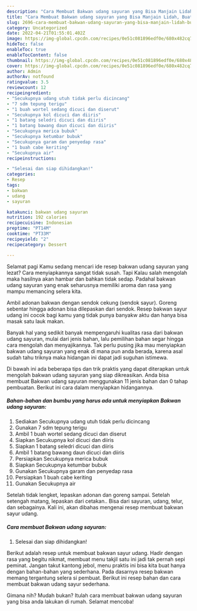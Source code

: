 ```yaml
---
description: "Cara Membuat Bakwan udang sayuran yang Bisa Manjain Lidah, Buat Buka Puasa Sempurna"
title: "Cara Membuat Bakwan udang sayuran yang Bisa Manjain Lidah, Buat Buka Puasa Sempurna"
slug: 2696-cara-membuat-bakwan-udang-sayuran-yang-bisa-manjain-lidah-buat-buka-puasa-sempurna
category: Uncategorized
date: 2022-04-21T01:55:01.402Z
image: https://img-global.cpcdn.com/recipes/0e51c081896edf0e/680x482cq70/bakwan-udang-sayuran-foto-resep-utama.jpg
hideToc: false
enableToc: true
enableTocContent: false
thumbnail: https://img-global.cpcdn.com/recipes/0e51c081896edf0e/680x482cq70/bakwan-udang-sayuran-foto-resep-utama.jpg
cover: https://img-global.cpcdn.com/recipes/0e51c081896edf0e/680x482cq70/bakwan-udang-sayuran-foto-resep-utama.jpg
author: Admin
authorAv: notfound
ratingvalue: 3.5
reviewcount: 12
recipeingredient:
- "Secukupnya udang utuh tidak perlu dicincang"
- "7 sdm tepung terigu"
- "1 buah wortel sedang dicuci dan diserut"
- "Secukupnya kol dicuci dan diiris"
- "1 batang seledri dicuci dan diiris"
- "1 batang bawang daun dicuci dan diiris"
- "Secukupnya merica bubuk"
- "Secukupnya ketumbar bubuk"
- "Secukupnya garam dan penyedap rasa"
- "1 buah cabe keriting"
- "Secukupnya air"
recipeinstructions:

- "Selesai dan siap dihidangkan!"
categories:
- Resep
tags:
- bakwan
- udang
- sayuran

katakunci: bakwan udang sayuran 
nutrition: 192 calories
recipecuisine: Indonesian
preptime: "PT14M"
cooktime: "PT33M"
recipeyield: "2"
recipecategory: Dessert

---
```



Selamat pagi Kamu sedang mencari ide resep bakwan udang sayuran yang lezat? Cara menyiapkannya sangat tidak susah. Tapi Kalau salah mengolah maka hasilnya akan hambar dan bahkan tidak sedap. Padahal bakwan udang sayuran yang enak seharusnya memiliki aroma dan rasa yang mampu memancing selera kita.


Ambil adonan bakwan dengan sendok cekung (sendok sayur). Goreng sebentar hingga adonan bisa dilepaskan dari sendok. Resep bakwan sayur udang ini cocok bagi kamu yang tidak punya banyakw aktu dan hanya bisa masak satu lauk makan.

Banyak hal yang sedikit banyak mempengaruhi kualitas rasa dari bakwan udang sayuran, mulai dari jenis bahan, lalu pemilihan bahan segar hingga cara mengolah dan menyajikannya. Tak perlu pusing jika mau menyiapkan bakwan udang sayuran yang enak di mana pun anda berada, karena asal sudah tahu triknya maka hidangan ini dapat jadi suguhan istimewa.


Di bawah ini ada beberapa tips dan trik praktis yang dapat diterapkan untuk mengolah bakwan udang sayuran yang siap dikreasikan. Anda bisa membuat Bakwan udang sayuran menggunakan 11 jenis bahan dan 0 tahap pembuatan. Berikut ini cara dalam menyiapkan hidangannya.

<!--inarticleads1-->

##### Bahan-bahan dan bumbu yang harus ada untuk menyiapkan Bakwan udang sayuran:

1. Sediakan Secukupnya udang utuh tidak perlu dicincang
1. Gunakan 7 sdm tepung terigu
1. Ambil 1 buah wortel sedang dicuci dan diserut
1. Siapkan Secukupnya kol dicuci dan diiris
1. Siapkan 1 batang seledri dicuci dan diiris
1. Ambil 1 batang bawang daun dicuci dan diiris
1. Persiapkan Secukupnya merica bubuk
1. Siapkan Secukupnya ketumbar bubuk
1. Gunakan Secukupnya garam dan penyedap rasa
1. Persiapkan 1 buah cabe keriting
1. Gunakan Secukupnya air


Setelah tidak lengket, lepaskan adonan dan goreng sampai. Setelah setengah matang, lepaskan dari cetakan.. Bisa dari sayuran, udang, telur, dan sebagainya. Kali ini, akan dibahas mengenai resep membuat bakwan sayur udang. 

<!--inarticleads2-->

##### Cara membuat Bakwan udang sayuran:


1. Selesai dan siap dihidangkan!

Berikut adalah resep untuk membuat bakwan sayur udang. Hadir dengan rasa yang begitu nikmat, membuat menu takjil satu ini jadi tak pernah sepi peminat. Jangan takut kantong jebol, menu praktis ini bisa kita buat hanya dengan bahan-bahan yang sederhana. Pada dasarnya resep bakwan memang tergantung selera si pembuat. Berikut ini resep bahan dan cara membuat bakwan udang sayur sederhana. 

Gimana nih? Mudah bukan? Itulah cara membuat bakwan udang sayuran yang bisa anda lakukan di rumah. Selamat mencoba!
